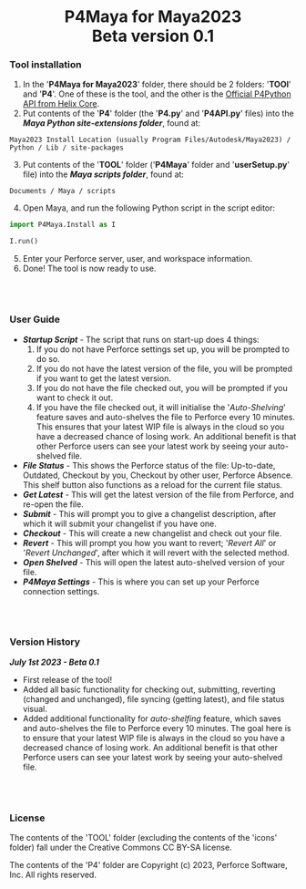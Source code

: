 <h1 align="center">
<b>P4Maya for Maya2023</b><br>
Beta version 0.1
</h1>

**<h3>Tool installation</h3>**
1. In the '**P4Maya for Maya2023**' folder, there should be 2 folders: '**TOOl**' and '**P4**'. One of these is the tool, and the other is the [Official P4Python API from Helix Core](https://www.perforce.com/manuals/p4python/Content/P4Python/Home-p4python.html).
2. Put contents of the '**P4**' folder (the '**P4.py**' and '**P4API.py**' files) into the ***Maya Python site-extensions folder***, found at: 
```
Maya2023 Install Location (usually Program Files/Autodesk/Maya2023) / Python / Lib / site-packages
```
3. Put contents of the '**TOOL**' folder ('**P4Maya**' folder and '**userSetup.py**' file) into the ***Maya scripts folder***, found at:
```
Documents / Maya / scripts
```
4. Open Maya, and run the following Python script in the script editor:
```py
import P4Maya.Install as I

I.run()
```
5. Enter your Perforce server, user, and workspace information.
6. Done! The tool is now ready to use.

<br><br>

**<h3>User Guide</h3>**
* ***Startup Script*** - The script that runs on start-up does 4 things:
    1. If you do not have Perforce settings set up, you will be prompted to do so.
    2. If you do not have the latest version of the file, you will be prompted if you want to get the latest version.
    3. If you do not have the file checked out, you will be prompted if you want to check it out.
    4. If you have the file checked out, it will initialise the '*Auto-Shelving*' feature saves and auto-shelves the file to Perforce every 10 minutes. This ensures that your latest WIP file is always in the cloud so you have a decreased chance of losing work. An additional benefit is that other Perforce users can see your latest work by seeing your auto-shelved file.
* ***File Status*** - This shows the Perforce status of the file: Up-to-date, Outdated, Checkout by you, Checkout by other user, Perforce Absence. This shelf button also functions as a reload for the current file status.
* ***Get Latest*** - This will get the latest version of the file from Perforce, and re-open the file.
* ***Submit*** - This will prompt you to give a changelist description, after which it will submit your changelist if you have one.
* ***Checkout*** - This will create a new changelist and check out your file.
* ***Revert*** - This will prompt you how you want to revert; '*Revert All*' or '*Revert Unchanged*', after which it will revert with the selected method.
* ***Open Shelved*** - This will open the latest auto-shelved version of your file.
* ***P4Maya Settings*** - This is where you can set up your Perforce connection settings.

<br><br>

**<h3>Version History</h3>**
***July 1st 2023 - Beta 0.1***
* First release of the tool!
* Added all basic functionality for checking out, submitting, reverting (changed and unchanged), file syncing (getting latest), and file status visual.
* Added additional functionality for *auto-shelfing* feature, which saves and auto-shelves the file to Perforce every 10 minutes. The goal here is to ensure that your latest WIP file is always in the cloud so you have a decreased chance of losing work. An additional benefit is that other Perforce users can see your latest work by seeing your auto-shelved file.

<br><br>

**<h3>License</h3>**
The contents of the 'TOOL' folder (excluding the contents of the 'icons' folder) fall under the Creative Commons CC BY-SA license.

The contents of the 'P4' folder are Copyright (c) 2023, Perforce Software, Inc. All rights reserved.